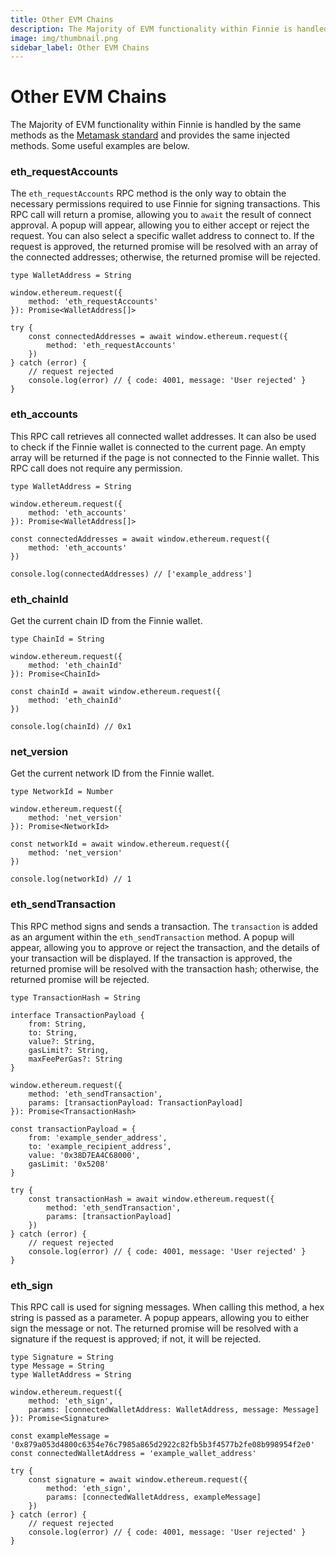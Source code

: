```yaml
---
title: Other EVM Chains
description: The Majority of EVM functionality within Finnie is handled by the same methods as the Metamask standard
image: img/thumbnail.png
sidebar_label: Other EVM Chains
---
```


# Other EVM Chains

The Majority of EVM functionality within Finnie is handled by the same methods as the [Metamask standard](https://docs.metamask.io/wallet/) and provides the same injected methods. Some useful examples are below.

### eth_requestAccounts

The `eth_requestAccounts` RPC method is the only way to obtain the necessary permissions required to use Finnie for signing transactions. This RPC call will return a promise, allowing you to `await` the result of connect approval. A popup will appear, allowing you to either accept or reject the request. You can also select a specific wallet address to connect to. If the request is approved, the returned promise will be resolved with an array of the connected addresses; otherwise, the returned promise will be rejected.

```
type WalletAddress = String

window.ethereum.request({
    method: 'eth_requestAccounts'
}): Promise<WalletAddress[]>
```

```
try {
    const connectedAddresses = await window.ethereum.request({
        method: 'eth_requestAccounts'
    })
} catch (error) {
    // request rejected
    console.log(error) // { code: 4001, message: 'User rejected' }
}
```

### eth_accounts

This RPC call retrieves all connected wallet addresses. It can also be used to check if the Finnie wallet is connected to the current page. An empty array will be returned if the page is not connected to the Finnie wallet. This RPC call does not require any permission.

```
type WalletAddress = String

window.ethereum.request({
    method: 'eth_accounts'
}): Promise<WalletAddress[]>
```

```
const connectedAddresses = await window.ethereum.request({
    method: 'eth_accounts'
})

console.log(connectedAddresses) // ['example_address']
```

### eth_chainId

Get the current chain ID from the Finnie wallet.

```
type ChainId = String

window.ethereum.request({
    method: 'eth_chainId'
}): Promise<ChainId>
```

```
const chainId = await window.ethereum.request({
    method: 'eth_chainId'
})

console.log(chainId) // 0x1
```

### net_version

Get the current network ID from the Finnie wallet.

```
type NetworkId = Number

window.ethereum.request({
    method: 'net_version'
}): Promise<NetworkId>
```

```
const networkId = await window.ethereum.request({
    method: 'net_version'
})

console.log(networkId) // 1
```

### eth_sendTransaction

This RPC method signs and sends a transaction. The `transaction` is added as an argument within the `eth_sendTransaction` method. A popup will appear, allowing you to approve or reject the transaction, and the details of your transaction will be displayed. If the transaction is approved, the returned promise will be resolved with the transaction hash; otherwise, the returned promise will be rejected.

```
type TransactionHash = String

interface TransactionPayload {
    from: String,
    to: String,
    value?: String,
    gasLimit?: String,
    maxFeePerGas?: String
}

window.ethereum.request({
    method: 'eth_sendTransaction',
    params: [transactionPayload: TransactionPayload]
}): Promise<TransactionHash>
```

```
const transactionPayload = {
    from: 'example_sender_address',
    to: 'example_recipient_address',
    value: '0x38D7EA4C68000',
    gasLimit: '0x5208'
}

try {
    const transactionHash = await window.ethereum.request({
        method: 'eth_sendTransaction',
        params: [transactionPayload]
    })
} catch (error) {
    // request rejected
    console.log(error) // { code: 4001, message: 'User rejected' }
}

```

### eth_sign

This RPC call is used for signing messages. When calling this method, a hex string is passed as a parameter. A popup appears, allowing you to either sign the message or not. The returned promise will be resolved with a signature if the request is approved; if not, it will be rejected.

```
type Signature = String
type Message = String
type WalletAddress = String

window.ethereum.request({
    method: 'eth_sign',
    params: [connectedWalletAddress: WalletAddress, message: Message]
}): Promise<Signature>
```

```
const exampleMessage = '0x879a053d4800c6354e76c7985a865d2922c82fb5b3f4577b2fe08b998954f2e0'
const connectedWalletAddress = 'example_wallet_address'

try {
    const signature = await window.ethereum.request({
        method: 'eth_sign',
        params: [connectedWalletAddress, exampleMessage]
    })
} catch (error) {
    // request rejected
    console.log(error) // { code: 4001, message: 'User rejected' }
}

```
